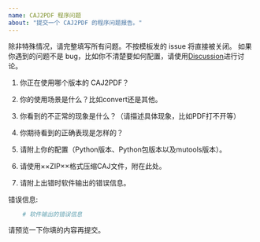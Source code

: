 ```yaml
---
name: CAJ2PDF 程序问题
about: "提交一个 CAJ2PDF 的程序问题报告。"
---
```


除非特殊情况，请完整填写所有问题。不按模板发的 issue 将直接被关闭。
如果你遇到的问题不是 bug，比如你不清楚要如何配置，请使用[Discussion](https://github.com/caj2pdf/discussion/issues)进行讨论。

1) 你正在使用哪个版本的 CAJ2PDF？

2) 你的使用场景是什么？比如convert还是其他。

3) 你看到的不正常的现象是什么？（请描述具体现象，比如PDF打不开等）

4) 你期待看到的正确表现是怎样的？

5) 请附上你的配置（Python版本、Python包版本以及mutools版本）。

7) 请使用××ZIP××格式压缩CAJ文件，附在此处。

8)  请附上出错时软件输出的错误信息。

错误信息:

```python
    # 软件输出的错误信息
```

请预览一下你填的内容再提交。
